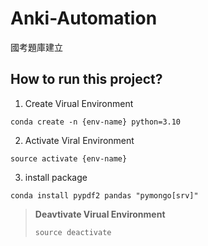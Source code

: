 # Anki-Automation

國考題庫建立

## How to run this project?

1. Create Virual Environment

```shell
conda create -n {env-name} python=3.10
```

2. Activate Viral Environment

```shell
source activate {env-name}
```

3. install package

```shell
conda install pypdf2 pandas "pymongo[srv]"
```

> **Deavtivate Virual Environment**
>
> ```shell
> source deactivate
> ```
